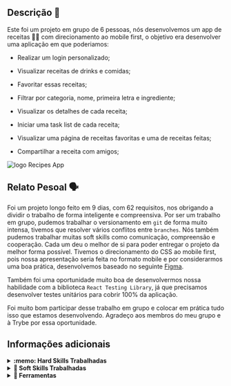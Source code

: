 ## Descrição :envelope_with_arrow:

Este foi um projeto em grupo de 6 pessoas, nós desenvolvemos um app de receitas 🥪🌯  com direcionamento ao mobile first, o objetivo era desenvolver uma aplicação em que poderiamos:





- Realizar um login personalizado;

- Visualizar receitas de drinks e comidas;

- Favoritar essas receitas;

- Filtrar por categoria, nome, primeira letra e ingrediente;

- Visualizar os detalhes de cada receita;

- Iniciar uma task list de cada receita;

- Visualizar uma página de receitas favoritas e uma de receitas feitas;

- Compartilhar a receita com amigos;

![logo Recipes App](https://user-images.githubusercontent.com/14060102/225666859-12c735b1-e998-459f-98d2-2f9c9e313a47.png)


## Relato Pesoal :speaking_head:

Foi um projeto longo feito em 9 dias, com 62 requisitos, nos obrigando a dividir o trabalho de forma inteligente e compreensiva. Por ser um trabalho em grupo, pudemos trabalhar o versionamento em `git` de forma muito intensa, tivemos que resolver vários conflitos entre `branches`. Nós também pudemos trabalhar muitas soft skills como comunicação, compreensão e cooperação. Cada um deu o melhor de si para poder entregar o projeto da melhor forma possível. Tivemos o direcionamento do CSS ao mobile first, pois nossa apresentação seria feita no formato mobile e por considerarmos uma boa prática, desenvolvemos baseado no seguinte <a href="https://www.figma.com/file/9WXNFMewKRBC5ZawU1EXYG/%5BProjeto%5D%5BFrontend%5D-Recipes-App?node-id=0-1" target="_blank">Figma</a>.

Também foi uma oportunidade muito boa de desenvolvermos nossa habilidade com a biblioteca `React Testing Library`, já que precisamos desenvolver testes unitários para cobrir 100% da aplicação.

Foi muito bom participar desse trabalho em grupo e colocar em prática tudo isso que estamos desenvolvendo. Agradeço aos membros do meu grupo e à Trybe por essa oportunidade.
## Informações adicionais
<details>
  <summary><strong>:memo: Hard Skills Trabalhadas</strong></summary><br />

Neste projeto, podemos trabalhar novas habilidades aprendidas como:

- `React Hooks`

- `Componentes Funcionais`

- `Context Api`

- `React Testing Library`

- `React`

</details>

<details>
  <summary><strong>🤝 Soft Skills Trabalhadas</strong></summary><br />

Neste projeto, podemos trabalhar principalmente as seguintes habilidades comportamentais:

- Colaboração

- Empatia

- Comunicação

- Brainstorm

- Organização
  
- Estabelecer acordos pré desenvolvimento

</details>


<details>
  <summary><strong>🔧 Ferramentas</strong></summary><br />
  
  * React
  * React Testing Library
  * React Hooks
  * Componentes Funcionais
  * Context API
  * Trello
  * Tailwind
  * CSS
  * HTML
  * JavaScript
  * LocalStorage
  * Linter
  
  
</details>
